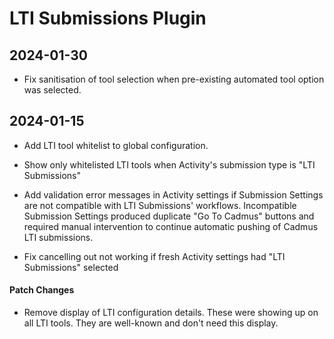 # LTI Submissions Plugin

## 2024-01-30

- Fix sanitisation of tool selection when pre-existing automated tool option was selected.

## 2024-01-15

- Add LTI tool whitelist to global configuration. 

- Show only whitelisted LTI tools when Activity's submission type is "LTI Submissions"

- Add validation error messages in Activity settings if Submission Settings are not compatible with LTI Submissions' workflows. Incompatible Submission Settings produced duplicate "Go To Cadmus" buttons and required manual intervention to continue automatic pushing of Cadmus LTI submissions.

- Fix cancelling out not working if fresh Activity settings had "LTI Submissions" selected


#### Patch Changes

- Remove display of LTI configuration details. These were showing up on all LTI tools. They are well-known and don't need this display.

